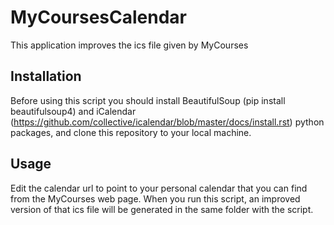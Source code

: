 # MyCoursesCalendar
This application improves the ics file given by MyCourses

## Installation
Before using this script you should install BeautifulSoup (pip install beautifulsoup4) and iCalendar (https://github.com/collective/icalendar/blob/master/docs/install.rst) python packages, and clone this repository to your local machine.

## Usage
Edit the calendar url to point to your personal calendar that you can find from the MyCourses web page. When you run this script, an improved version of that ics file will be generated in the same folder with the script.
